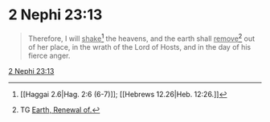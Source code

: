 # 2 Nephi 23:13

> Therefore, I will <u>shake</u>[^a] the heavens, and the earth shall <u>remove</u>[^b] out of her place, in the wrath of the Lord of Hosts, and in the day of his fierce anger.

[2 Nephi 23:13](https://www.churchofjesuschrist.org/study/scriptures/bofm/2-ne/23?lang=eng&id=p13#p13)


[^a]: [[Haggai 2.6|Hag. 2:6 (6-7)]]; [[Hebrews 12.26|Heb. 12:26.]]
[^b]: TG [Earth, Renewal of.](https://www.churchofjesuschrist.org/study/scriptures/tg/earth-renewal-of?lang=eng)
